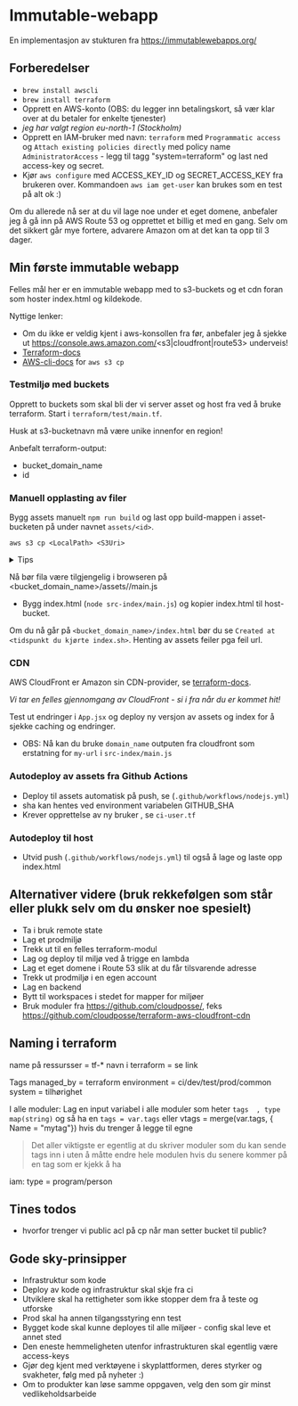 # Immutable-webapp
En implementasjon av stukturen fra https://immutablewebapps.org/

## Forberedelser

- `brew install awscli`
- `brew install terraform`
- Opprett en AWS-konto (OBS: du legger inn betalingskort, så vær klar over at du betaler for enkelte tjenester)
- *jeg har valgt region eu-north-1 (Stockholm)*
- Opprett en IAM-bruker med navn: `terraform` med `Programmatic access` og `Attach existing policies directly` med policy name  `AdministratorAccess` - legg til tagg "system=terraform" og last ned access-key og secret.
- Kjør `aws configure` med ACCESS_KEY_ID og SECRET_ACCESS_KEY fra brukeren over. Kommandoen `aws iam get-user` kan brukes som en test på alt ok :)

Om du allerede nå ser at du vil lage noe under et eget domene, anbefaler jeg å gå inn på AWS Route 53 og opprettet et billig et med en gang. Selv om det sikkert går mye fortere, advarere Amazon om at det kan ta opp til 3 dager.

## Min første immutable webapp

Felles mål her er en immutable webapp med to s3-buckets og et cdn foran som hoster index.html og kildekode.


Nyttige lenker:
* Om du ikke er veldig kjent i aws-konsollen fra før, anbefaler jeg å sjekke ut https://console.aws.amazon.com/<s3|cloudfront|route53> underveis!
* [Terraform-docs](https://www.terraform.io/docs/providers/aws/r/s3_bucket.html)
* [AWS-cli-docs](https://docs.aws.amazon.com/cli/latest/reference/s3/cp.html) for `aws s3 cp`


### Testmiljø med buckets

Opprett to buckets som skal bli der vi server asset og host fra ved å bruke terraform. Start i `terraform/test/main.tf`.

Husk at s3-bucketnavn må være unike innenfor en region!

Anbefalt terraform-output:
* bucket_domain_name
* id

### Manuell opplasting av filer

Bygg assets manuelt `npm run build` og last opp build-mappen i asset-bucketen på under navnet `assets/<id>`.

`aws s3 cp <LocalPath> <S3Uri>`

<details><summary>Tips</summary>
<p>

- bruk følgende S3-uri `s3://<bucket-name>/assets/1/`
- `--acl public-read` optionen setter alle filene til public
- `--recursive` laster opp hele mappen
- `--cache-control public,max-age=31536000,immutable` setter cache-controls-headerne til alltid lagre som beskrevet i https://immutablewebapps.org/
</p>
</details>

Nå bør fila være tilgjengelig i browseren på <bucket_domain_name>/assets/<id>/main.js


* Bygg index.html (`node src-index/main.js`) og kopier index.html til host-bucket.

Om du nå går på `<bucket_domain_name>/index.html` bør du se `Created at <tidspunkt du kjørte index.sh>`. Henting av assets feiler pga feil url.

### CDN

AWS CloudFront er Amazon sin CDN-provider, se [terraform-docs](https://www.terraform.io/docs/providers/aws/r/cloudfront_distribution.html).

*Vi tar en felles gjennomgang av CloudFront - si i fra når du er kommet hit!*

Test ut endringer i `App.jsx` og deploy ny versjon av assets og index for å sjekke caching og endringer.
- OBS: Nå kan du bruke `domain_name` outputen fra cloudfront som erstatning for `my-url` i `src-index/main.js`

### Autodeploy av assets fra Github Actions

- Deploy til assets automatisk på push, se (`.github/workflows/nodejs.yml`)
- sha kan hentes ved environment variabelen GITHUB_SHA
- Krever opprettelse av ny bruker , se `ci-user.tf`

### Autodeploy til host
- Utvid push (`.github/workflows/nodejs.yml`) til også å lage og laste opp index.html


## Alternativer videre (bruk rekkefølgen som står eller plukk selv om du ønsker noe spesielt)
* Ta i bruk remote state
* Lag et prodmiljø
* Trekk ut til en felles terraform-modul
* Lag og deploy til miljø ved å trigge en lambda
* Lag et eget domene i Route 53 slik at du får tilsvarende adresse
* Trekk ut prodmiljø i en egen account
* Lag en backend
* Bytt til workspaces i stedet for mapper for miljøer
* Bruk moduler fra https://github.com/cloudposse/, feks https://github.com/cloudposse/terraform-aws-cloudfront-cdn



## Naming i terraform

name på ressursser = tf-*
navn i terraform   = se link

Tags
managed_by = terraform
environment = ci/dev/test/prod/common
system = tilhørighet


I alle moduler:
Lag en input variabel i alle moduler som heter `tags  , type map(string)`  og så ha en `tags = var.tags` eller vtags = merge(var.tags, { Name = "mytag"})   hvis du trenger å legge til egne
> Det aller viktigste er egentlig at du skriver moduler som du kan sende tags inn i uten å måtte endre hele modulen hvis du senere kommer på en tag som er kjekk å ha

iam:
type   = program/person

## Tines todos
- hvorfor trenger vi public acl på cp når man setter bucket til public?

## Gode sky-prinsipper
* Infrastruktur som kode
* Deploy av kode og infrastruktur skal skje fra ci
* Utviklere skal ha rettigheter som ikke stopper dem fra å teste og utforske
* Prod skal ha annen tilgangsstyring enn test
* Bygget kode skal kunne deployes til alle miljøer - config skal leve et annet sted
* Den eneste hemmeligheten utenfor infrastrukturen skal egentlig være access-keys
* Gjør deg kjent med verktøyene i skyplattformen, deres styrker og svakheter, følg med på nyheter :)
* Om to produkter kan løse samme oppgaven, velg den som gir minst vedlikeholdsarbeide
